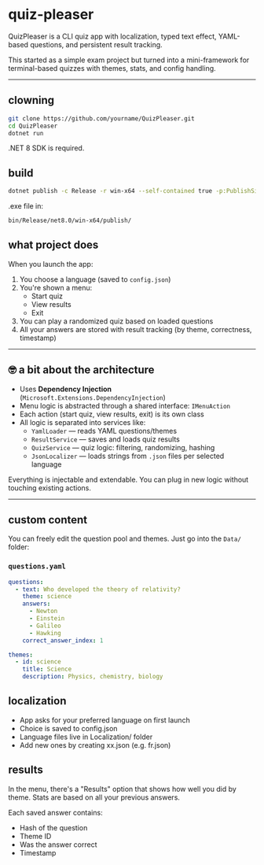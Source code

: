 # quiz-pleaser

QuizPleaser is a CLI quiz app with localization, typed text effect, YAML-based questions, and persistent result tracking.

This started as a simple exam project but turned into a mini-framework for terminal-based quizzes with themes, stats, and config handling.

---

## clowning

```bash
git clone https://github.com/yourname/QuizPleaser.git
cd QuizPleaser
dotnet run
```

.NET 8 SDK is required.

## build

```bash
dotnet publish -c Release -r win-x64 --self-contained true -p:PublishSingleFile=true
```

.exe file in:
```bash
bin/Release/net8.0/win-x64/publish/
```

## what project does

When you launch the app:

1. You choose a language (saved to `config.json`)
2. You're shown a menu:
    - Start quiz
    - View results
    - Exit
3. You can play a randomized quiz based on loaded questions
4. All your answers are stored with result tracking (by theme, correctness, timestamp)

---

## 🤓 a bit about the architecture

- Uses **Dependency Injection** (`Microsoft.Extensions.DependencyInjection`)
- Menu logic is abstracted through a shared interface: `IMenuAction`
- Each action (start quiz, view results, exit) is its own class
- All logic is separated into services like:
    - `YamlLoader` — reads YAML questions/themes
    - `ResultService` — saves and loads quiz results
    - `QuizService` — quiz logic: filtering, randomizing, hashing
    - `JsonLocalizer` — loads strings from `.json` files per selected language

Everything is injectable and extendable. You can plug in new logic without touching existing actions.

---

## custom content

You can freely edit the question pool and themes. Just go into the `Data/` folder:

### `questions.yaml`

```yaml
questions:
  - text: Who developed the theory of relativity?
    theme: science
    answers:
      - Newton
      - Einstein
      - Galileo
      - Hawking
    correct_answer_index: 1
```

```yaml
themes:
  - id: science
    title: Science
    description: Physics, chemistry, biology
```

## localization
- App asks for your preferred language on first launch
- Choice is saved to config.json
- Language files live in Localization/ folder
- Add new ones by creating xx.json (e.g. fr.json)

## results

In the menu, there's a "Results" option that shows how well you did by theme.
Stats are based on all your previous answers.

Each saved answer contains:

- Hash of the question
- Theme ID
- Was the answer correct
- Timestamp


